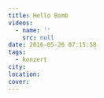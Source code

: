 ```yaml
---
title: Hello Bomb
videos:
  - name: ''
    src: null
date: 2016-05-26 07:15:58
tags:
  - konzert
city:
location:
cover:
---
```

